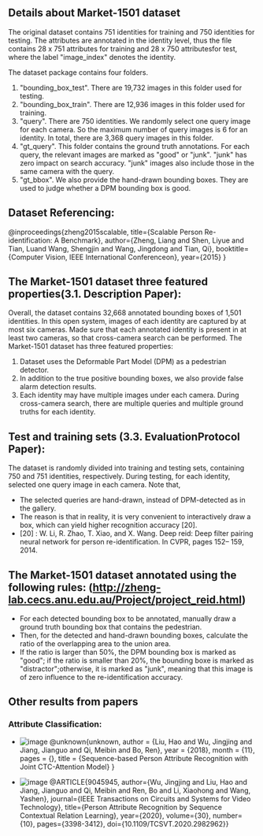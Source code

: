 ## Details about Market-1501 dataset ##
The original dataset contains 751 identities for training and 750 identities for testing. The attributes are annotated in the identity level, thus the file contains 28 x 751 attributes for training and 28 x 750 attributesfor test, where the label "image_index" denotes the identity. 

The dataset package contains four folders.
1. "bounding_box_test". There are 19,732 images in this folder used for testing.
2. "bounding_box_train". There are 12,936 images in this folder used for training.
3. "query". There are 750 identities. We randomly select one query image for each camera. So the maximum number of query images is 6 for an identity. In total, there are 3,368 query images in this folder.
4. "gt_query". This folder contains the ground truth annotations. For each query, the relevant images are marked as "good" or "junk". "junk" has zero impact on search accuracy. "junk" images also include those in the same camera with the query.
5. "gt_bbox". We also provide the hand-drawn bounding boxes. They are used to judge whether a DPM bounding box is good.


## Dataset Referencing:

@inproceedings{zheng2015scalable,
title={Scalable Person Re-identification: A Benchmark},
author={Zheng, Liang and Shen, Liyue and Tian, Luand Wang, Shengjin and Wang, Jingdong and Tian,
Qi},
booktitle={Computer Vision, IEEE International Conferenceon},
year={2015}
}


## The Market-1501 dataset three featured properties(3.1. Description Paper):

Overall, the dataset contains 32,668 annotated bounding boxes of 1,501 identities. In this open system, images of each identity are captured by at most six cameras. Made sure that each annotated identity is present in at least two cameras, so that cross-camera search can be performed. The Market-1501 dataset has three featured properties:
1. Dataset uses the Deformable Part Model (DPM) as a pedestrian detector.
2. In addition to the true positive bounding boxes, we also provide false alarm detection results.
3. Each identity may have multiple images under each camera. During cross-camera search, there are multiple queries and multiple ground truths for each identity.

## Test and training sets (3.3. EvaluationProtocol Paper):

The dataset is randomly divided into training and testing sets, containing 750 and 751 identities,
respectively. During testing, for each identity, selected one query image in each camera. Note that,
* The selected queries are hand-drawn, instead of DPM-detected as in the gallery.
* The reason is that in reality, it is very convenient to interactively draw a box, which can yield higher
recognition accuracy [20].
* [20] : W. Li, R. Zhao, T. Xiao, and X. Wang. Deep reid: Deep filter pairing neural network for person
re-identification. In CVPR, pages 152– 159, 2014.


## The Market-1501 dataset annotated using the following rules: (http://zheng-lab.cecs.anu.edu.au/Project/project_reid.html)

* For each detected bounding box to be annotated, manually draw a ground truth bounding box
that contains the pedestrian.
* Then, for the detected and hand-drawn bounding boxes, calculate the ratio of the overlapping
area to the union area.
* If the ratio is larger than 50%, the DPM bounding box is marked as "good"; if the ratio is smaller than
20%, the bounding boxe is marked as "distractor";otherwise, it is marked as "junk", meaning that
this image is of zero influence to the re-identification accuracy.

## Other results from papers
### Attribute Classification:
* ![image](https://user-images.githubusercontent.com/58268240/122836687-efd8ba80-d2af-11eb-8b6a-e6c0bf00daed.png)
@unknown{unknown,
author = {Liu, Hao and Wu, Jingjing and Jiang, Jianguo and Qi, Meibin and Bo, Ren},
year = {2018},
month = {11},
pages = {},
title = {Sequence-based Person Attribute Recognition with Joint CTC-Attention Model}
}

* ![image](https://user-images.githubusercontent.com/58268240/122837006-96bd5680-d2b0-11eb-9257-5019eb0dfee6.png)
@ARTICLE{9045945,  author={Wu, Jingjing and Liu, Hao and Jiang, Jianguo and Qi, Meibin and Ren, Bo and Li, Xiaohong and Wang, Yashen},  journal={IEEE Transactions on Circuits and Systems for Video Technology},   title={Person Attribute Recognition by Sequence Contextual Relation Learning},   year={2020},  volume={30},  number={10},  pages={3398-3412},  doi={10.1109/TCSVT.2020.2982962}}
